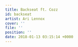 ```yaml
---
title: Backseat ft. Cozz
id: backseat
artist: Ari Lennox
cover: ''
file: ''
position: ''
date: 2018-01-13 03:15:14 +0000
---
```

